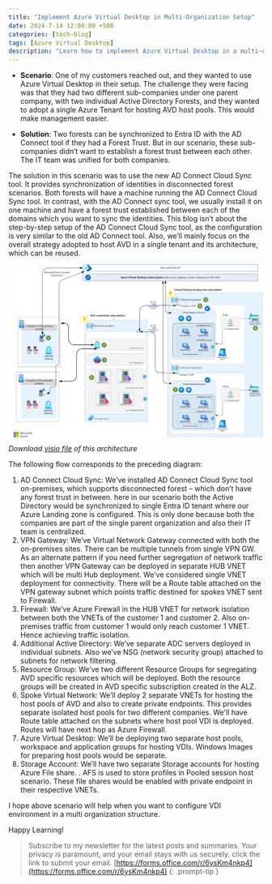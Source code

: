```yaml
---
title: "Implement Azure Virtual Desktop in Multi-Organization Setup"
date: 2024-7-14 12:00:00 +500
categories: [tech-blog]
tags: [Azure Virtual Desktop]
description: "Learn how to implement Azure Virtual Desktop in a multi-org structure with disconnected AD forests using AD Connect Cloud Sync for seamless identity management"
---
```


* **Scenario**: One of my customers reached out, and they wanted to use Azure Virtual Desktop in their setup. The challenge they were facing was that they had two different sub-companies under one parent company, with two individual Active Directory Forests, and they wanted to adopt a single Azure Tenant for hosting AVD host pools. This would make management easier.

* **Solution**:
Two forests can be synchronized to Entra ID with the AD Connect tool if they had a Forest Trust. But in our scenario, these sub-companies didn’t want to establish a forest trust between each other.
The IT team was unified for both companies.

The solution in this scenario was to use the new AD Connect Cloud Sync tool. 
It provides synchronization of identities in disconnected forest scenarios. Both forests will have a machine running the AD Connect Cloud Sync tool. In contrast, with the AD Connect sync tool, we usually install it on one machine and have a forest trust established between each of the domains which you want to sync the identities.
This blog isn’t about the step-by-step setup of the AD Connect Cloud Sync tool, as the configuration is very similar to the old AD Connect tool. Also, we’ll mainly focus on the overall strategy adopted to host AVD in a single tenant and its architecture, which can be reused.

![Azure architecture diagram showing multi org VDI deployment](https://raw.githubusercontent.com/qureshiaquib/qureshiaquib.github.io/main/assets/14072024/azure-architecture-avd-multi-org.jpg)
_Download [visio file](https://github.com/qureshiaquib/qureshiaquib.github.io/raw/main/assets/14072024/azure-architecture-multi-org.vsdx) of this architecture_


The following flow corresponds to the preceding diagram:

1.	AD Connect Cloud Sync: We’ve installed AD Connect Cloud Sync tool on-premises, which supports disconnected forest – which don’t have any forest trust in between.
here in our scenario both the Active Directory would be synchronized to single Entra ID tenant where our Azure Landing zone is configured.
This is only done because both the companies are part of the single parent organization and also their IT team is centralized.
2.	VPN Gateway: We’ve Virtual Network Gateway connected with both the on-premises sites. There can be multiple tunnels from single VPN GW. As an alternate pattern if you need further segregation of network traffic then another VPN Gateway can be deployed in separate HUB VNET which will be multi Hub deployment. We’ve considered single VNET deployment for connectivity. There will be a Route table attached on the VPN gateway subnet which points traffic destined for spokes VNET sent to Firewall.
3. Firewall: We’ve Azure Firewall in the HUB VNET for network isolation between both the VNETs of the customer 1 and customer 2. Also on-premises traffic from customer 1 would only reach customer 1 VNET. Hence achieving traffic isolation.
4.	Additional Active Directory: We’ve separate ADC servers deployed in individual subnets. Also we’ve NSG (network security group) attached to subnets for network filtering.
5.	Resource Group: We’ve two different Resource Groups for segregating AVD specific resources which will be deployed. Both the resource groups will be created in AVD specific subscription created in the ALZ.
6.	Spoke Virtual Network: We’ll deploy 2 separate VNETs for hosting the host pools of AVD and also to create private endpoints. This provides separate isolated host pools for two different companies. We'll have Route table attached on the subnets where host pool VDI is deployed. Routes will have next hop as Azure Firewall.
7.	Azure Virtual Desktop: We’ll be deploying two separate host pools, workspace and application groups for hosting VDIs. Windows Images for preparing host pools would be separate.
8.	Storage Account: We’ll have two separate Storage accounts for hosting Azure File share. . AFS is used to store profiles in Pooled session host scenario. These file shares would be enabled with private endpoint in their respective VNETs.

I hope above scenario will help when you want to configure VDI environment in a multi organization structure.

Happy Learning! 

>Subscribe to my newsletter for the latest posts and summaries. Your privacy is paramount, and your email stays with us securely.
click the link to submit your email.
[https://forms.office.com/r/6ysKm4nkp4](https://forms.office.com/r/6ysKm4nkp4)
{: .prompt-tip }